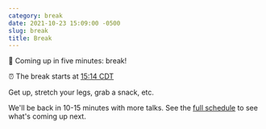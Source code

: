 ```yaml
---
category: break
date: 2021-10-23 15:09:00 -0500
slug: break
title: Break
---
```


🚶 Coming up in five minutes: break!

:alarm_clock: The break starts at [15:14 CDT](https://time.is/compare/0314PM_23_October_2021_in_Chicago)

Get up, stretch your legs, grab a snack, etc.

We'll be back in 10-15 minutes with more talks. See the [full schedule](https://2021.djangocon.us/talks/) to see what's coming up next.